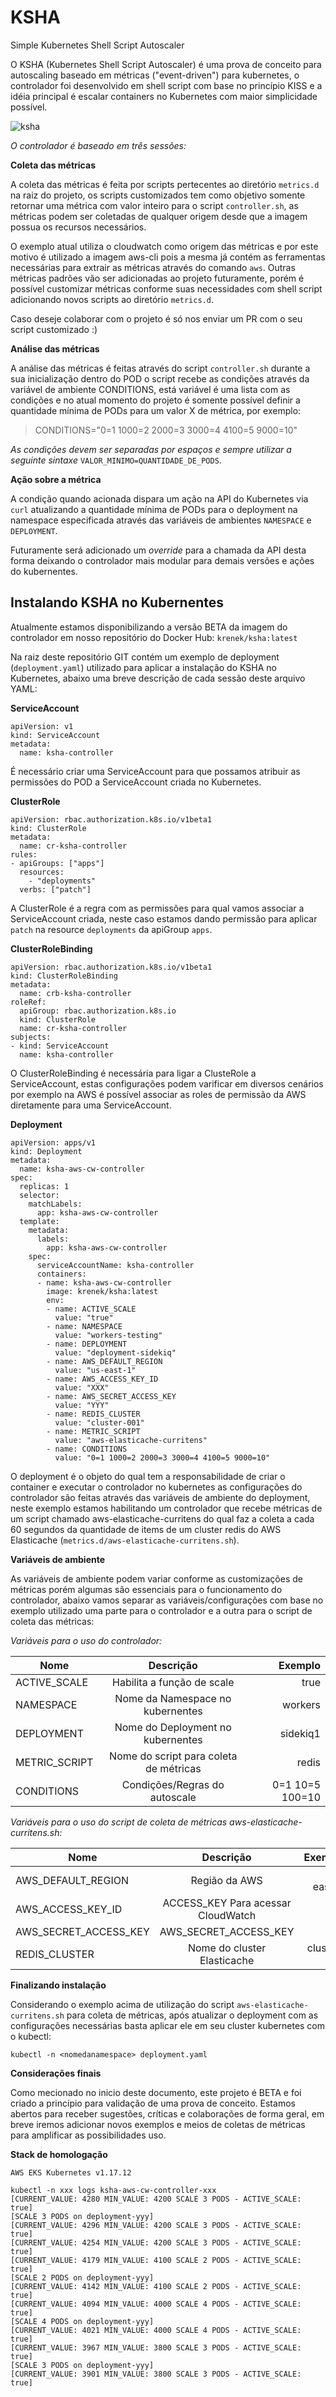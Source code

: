# KSHA
Simple Kubernetes Shell Script Autoscaler

O KSHA (Kubernetes Shell Script Autoscaler) é uma prova de conceito para autoscaling baseado em métricas ("event-driven") para kubernetes, o controlador foi desenvolvido em shell script com base no princípio KISS e a idéia principal é escalar containers no Kubernetes com maior simplicidade possível.

![ksha](https://user-images.githubusercontent.com/4332906/113637428-f2315e00-964a-11eb-9016-ebd39d73cb6c.png)

*O controlador é baseado em três sessões:*

**Coleta das métricas**

A coleta das métricas é feita por scripts pertecentes ao diretório `metrics.d` na raiz do projeto, os scripts customizados tem como objetivo somente retornar uma métrica com valor inteiro para o script `controller.sh`, as métricas podem ser coletadas de qualquer origem desde que a imagem possua os recursos necessários.

O exemplo atual utiliza o cloudwatch como origem das métricas e por este motivo é utilizado a imagem aws-cli pois a mesma já contém as ferramentas necessárias para extrair as métricas através do comando `aws`. Outras métricas padrões vão ser adicionadas ao projeto futuramente, porém é possível customizar métricas conforme suas necessidades com shell script adicionando novos scripts ao diretório `metrics.d`.

Caso deseje colaborar com o projeto é só nos enviar um PR com o seu script customizado :)


**Análise das métricas**

A análise das métricas é feitas através do script `controller.sh` durante a sua inicialização dentro do POD o script recebe as condições através da variável de ambiente CONDITIONS, está variável é uma lista com as condições e no atual momento do projeto é somente possível definir a quantidade mínima de PODs para um valor X de métrica, por exemplo:
> CONDITIONS="0=1 1000=2 2000=3 3000=4 4100=5 9000=10"

*As condições devem ser separadas por espaços e sempre utilizar a seguinte sintaxe* `VALOR_MINIMO=QUANTIDADE_DE_PODS`.


**Ação sobre a métrica**

A condição quando acionada dispara um ação na API do Kubernetes via `curl` atualizando a quantidade mínima de PODs para o deployment na namespace especificada através das variáveis de ambientes `NAMESPACE` e `DEPLOYMENT`.

Futuramente será adicionado um *override* para a chamada da API desta forma deixando o controlador mais modular para demais versões e ações do kubernentes.


## Instalando KSHA no Kubernentes
Atualmente estamos disponibilizando a versão BETA da imagem do controlador em nosso repositório do Docker Hub: `krenek/ksha:latest`

Na raiz deste repositório GIT contém um exemplo de deployment (`deployment.yaml`) utilizado para aplicar a instalação do KSHA no Kubernetes, abaixo uma breve descrição de cada sessão deste arquivo YAML:

**ServiceAccount**

```
apiVersion: v1
kind: ServiceAccount
metadata:
  name: ksha-controller
```

É necessário criar uma ServiceAccount para que possamos atribuir as permissões do POD a ServiceAccount criada no Kubernetes.

**ClusterRole**
```
apiVersion: rbac.authorization.k8s.io/v1beta1
kind: ClusterRole
metadata:
  name: cr-ksha-controller
rules:
- apiGroups: ["apps"]
  resources:
    - "deployments"
  verbs: ["patch"]
```

A ClusterRole é a regra com as permissões para qual vamos associar a ServiceAccount criada, neste caso estamos dando permissão para aplicar `patch` na resource `deployments` da apiGroup `apps`.

**ClusterRoleBinding**

```
apiVersion: rbac.authorization.k8s.io/v1beta1
kind: ClusterRoleBinding
metadata:
  name: crb-ksha-controller
roleRef:
  apiGroup: rbac.authorization.k8s.io
  kind: ClusterRole
  name: cr-ksha-controller
subjects:
- kind: ServiceAccount
  name: ksha-controller
```

O ClusterRoleBinding é necessária para ligar a ClusteRole a ServiceAccount, estas configurações podem varificar em diversos cenários por exemplo na AWS é possível associar as roles de permissão da AWS diretamente para uma ServiceAccount.

**Deployment**

```
apiVersion: apps/v1
kind: Deployment
metadata:
  name: ksha-aws-cw-controller
spec:
  replicas: 1
  selector:
    matchLabels:
      app: ksha-aws-cw-controller
  template:
    metadata:
      labels:
        app: ksha-aws-cw-controller
    spec:
      serviceAccountName: ksha-controller
      containers:
      - name: ksha-aws-cw-controller
        image: krenek/ksha:latest
        env:
        - name: ACTIVE_SCALE
          value: "true"
        - name: NAMESPACE
          value: "workers-testing"
        - name: DEPLOYMENT
          value: "deployment-sidekiq"
        - name: AWS_DEFAULT_REGION
          value: "us-east-1"
        - name: AWS_ACCESS_KEY_ID
          value: "XXX"
        - name: AWS_SECRET_ACCESS_KEY
          value: "YYY"
        - name: REDIS_CLUSTER
          value: "cluster-001"
        - name: METRIC_SCRIPT
          value: "aws-elasticache-curritens" 
        - name: CONDITIONS
          value: "0=1 1000=2 2000=3 3000=4 4100=5 9000=10"
```
O deployment é o objeto do qual tem a responsabilidade de criar o container e executar o controlador no kubernetes as configurações do controlador são feitas através das variáveis de ambiente do deployment, neste exemplo estamos habilitando um controlador que recebe métricas de um script chamado aws-elasticache-curritens do qual faz a coleta a cada 60 segundos da quantidade de items de um cluster redis do AWS Elasticache (`metrics.d/aws-elasticache-curritens.sh`).

**Variáveis de ambiente**

As variáveis de ambiente podem variar conforme as customizações de métricas porém algumas são essenciais para o funcionamento do controlador, abaixo vamos separar as variáveis/configurações com base no exemplo utilizado uma parte para o controlador e a outra para o script de coleta das métricas:

*Variáveis para o uso do controlador:*

| Nome          | Descrição                              | Exemplo         |
| --------------|:--------------------------------------:| ---------------:|
| ACTIVE_SCALE  | Habilita a função de scale             | true            |
| NAMESPACE     | Nome da Namespace no kubernentes       | workers         |
| DEPLOYMENT    | Nome do Deployment no kubernentes      | sidekiq1        |
| METRIC_SCRIPT | Nome do script para coleta de métricas | redis           |
| CONDITIONS    | Condições/Regras do autoscale          | 0=1 10=5 100=10 |

*Variáveis para o uso do script de coleta de métricas aws-elasticache-curritens.sh:*

| Nome                  | Descrição                          | Exemplo     |
| ----------------------|:----------------------------------:| -----------:|
| AWS_DEFAULT_REGION    | Região da AWS                      | us-east-1   |
| AWS_ACCESS_KEY_ID     | ACCESS_KEY Para acessar CloudWatch | XYZ         |
| AWS_SECRET_ACCESS_KEY | AWS_SECRET_ACCESS_KEY              | XYZ         |
| REDIS_CLUSTER         | Nome do cluster Elasticache        | cluster-001 |

**Finalizando instalação**

Considerando o exemplo acima de utilização do script `aws-elasticache-curritens.sh` para coleta de métricas, após atualizar o deployment com as configurações necessárias basta aplicar ele em seu cluster kubernetes com o kubectl:

`kubectl -n <nomedanamespace> deployment.yaml`

**Considerações finais**

Como mecionado no inicio deste documento, este projeto é BETA e foi criado a princípio para validação de uma prova de conceito.
Estamos abertos para receber sugestões, críticas e colaborações de forma geral, em breve iremos adicionar novos exemplos e meios de coletas de métricas para amplificar as possibilidades uso.

**Stack de homologação**

`AWS EKS Kubernetes v1.17.12`

```
kubectl -n xxx logs ksha-aws-cw-controller-xxx
[CURRENT_VALUE: 4280 MIN_VALUE: 4200 SCALE 3 PODS - ACTIVE_SCALE: true]
[SCALE 3 PODS on deployment-yyy]
[CURRENT_VALUE: 4296 MIN_VALUE: 4200 SCALE 3 PODS - ACTIVE_SCALE: true]
[CURRENT_VALUE: 4254 MIN_VALUE: 4200 SCALE 3 PODS - ACTIVE_SCALE: true]
[CURRENT_VALUE: 4179 MIN_VALUE: 4100 SCALE 2 PODS - ACTIVE_SCALE: true]
[SCALE 2 PODS on deployment-yyy]
[CURRENT_VALUE: 4142 MIN_VALUE: 4100 SCALE 2 PODS - ACTIVE_SCALE: true]
[CURRENT_VALUE: 4094 MIN_VALUE: 4000 SCALE 4 PODS - ACTIVE_SCALE: true]
[SCALE 4 PODS on deployment-yyy]
[CURRENT_VALUE: 4021 MIN_VALUE: 4000 SCALE 4 PODS - ACTIVE_SCALE: true]
[CURRENT_VALUE: 3967 MIN_VALUE: 3800 SCALE 3 PODS - ACTIVE_SCALE: true]
[SCALE 3 PODS on deployment-yyy]
[CURRENT_VALUE: 3901 MIN_VALUE: 3800 SCALE 3 PODS - ACTIVE_SCALE: true]
```

